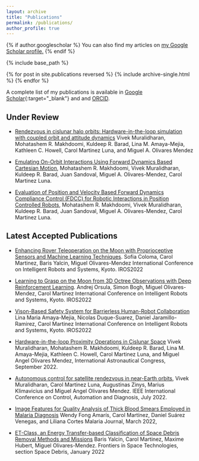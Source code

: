 ```yaml
---
layout: archive
title: "Publications"
permalink: /publications/
author_profile: true
---
```



{% if author.googlescholar %}
  You can also find my articles on <u><a href="{{author.googlescholar}}">my Google Scholar profile</a>.</u> 
{% endif %}

{% include base_path %}

{% for post in site.publications reversed %}
  {% include archive-single.html %}
{% endfor %}


A complete list of my publications is available in [Google Scholar](https://scholar.google.com/citations?user=3XPQq7AAAAAJ&hl=en){:target="_blank"} and and [ORCID](https://orcid.org/0000-0003-3040-6119).


## Under Review
- [Rendezvous in cislunar halo orbits: Hardware-in-the-loop simulation with coupled orbit and attitude dynamics]()
Vivek Muralidharan, Mohatashem R. Makhdoomi, Kuldeep R. Barad, Lina M. Amaya-Mejia, Kathleen C. Howell, Carol Martinez Luna, and Miguel A. Olivares Mendez

- [Emulating On-Orbit Interactions Using Forward Dynamics Based Cartesian Motion](https://arxiv.org/abs/2209.15406), Mohatashem R. Makhdoomi, Vivek Muralidharan, Kuldeep R. Barad, Juan Sandoval, Miguel A. Olivares-Mendez, Carol Martinez Luna.

- [Evaluation of Position and Velocity Based Forward Dynamics Compliance Control (FDCC) for Robotic Interactions in Position Controlled Robots](https://arxiv.org/abs/2210.13421), Mohatashem R. Makhdoomi, Vivek Muralidharan, Kuldeep R. Barad, Juan Sandoval, Miguel A. Olivares-Mendez, Carol Martinez Luna.  

## Latest Accepted Publications

- [Enhancing Rover Teleoperation on the Moon with Proprioceptive Sensors and Machine Learning Techniques](https://ieeexplore-ieee-org.proxy.bnl.lu/document/9857576). Sofia Coloma, Carol Martinez, Baris Yalcin, Miguel Olivares-Mendez
International Conference on Intelligent Robots and Systems, Kyoto. IROS2022

- [Learning to Grasp on the Moon from 3D Octree Observations with Deep Reinforcement Learning](https://arxiv.org/abs/2208.00818). Andrej Orsula, Simon Bogh, Miguel Olivares-Mendez, Carol Martinez
International Conference on Intelligent Robots and Systems, Kyoto. IROS2022

- [Vison-Based Safety System for Barrierless Human-Robot Collaboration](https://arxiv.org/abs/2208.02010) Lina Maria Amaya-Mejia, Nicolas Duque-Suarez, Daniel Jaramillo-Ramirez, Carol Martinez
International Conference on Intelligent Robots and Systems, Kyoto. IROS2022

- [Hardware-in-the-loop Proximity Operations in Cislunar Space](https://orbilu.uni.lu/handle/10993/52141) Vivek Muralidharan, Mohatashem R. Makhdoomi, Kuldeep R. Barad, Lina M. Amaya-Mejia, Kathleen C. Howell, Carol Martinez Luna, and Miguel Angel Olivares Mendez, International Astronautical Congress, September 2022.

- [Autonomous control for satellite rendezvous in near-Earth orbits](https://ieeexplore-ieee-org.proxy.bnl.lu/document/9853882), Vivek Muralidharan, Carol Martinez Luna, Augustinas Zinys, Marius Klimavicius and Miguel Angel Olivares Mendez. IEEE International Conference on Control, Automation and Diagnosis, July 2022. 

- [Image Features for Quality Analysis of Thick Blood Smears Employed in Malaria Diagnosis](https://malariajournal.biomedcentral.com/articles/10.1186/s12936-022-04064-2)
Wendy Fong Amarís, Carol Martínez, Daniel Suárez Venegas, and Liliana Cortes
Malaria Journal, March 2022,  


- [ET-Class, an Energy Transfer-based Classification of Space Debris Removal Methods and Missions](https://www.frontiersin.org/articles/10.3389/frspt.2022.792944/full)
Baris Yalcin, Carol Martinez, Maxime Hubert, Miguel Olivares-Mendez. 
Frontiers in Space Technologies, section Space Debris, January 2022


<!---
- [SORA Methodology for Multi-UAS Airframe Inspections in an Airport](https://doi.org/10.3390/drones5040141), 
Carol Martinez, Pedro Sanchez, Abhishek Bera, Miguel Olivares-Mendez. 
Drones, November 2021


-  [Deep Learning for Safe Human-Robot Collaboration](https://link-springer-com.proxy.bnl.lu/chapter/10.1007/978-3-030-90033-5_26?pds=22620222214216914128346154340684)
Nicolás Duque Suárez, Lina María Amaya Mejía, Carol Martinez, Daniel Jaramillo-Ramirez
Advances in Automation and Robotics Research, Lecture Notes in Networks and Systems, November 2021 

- [Enhancing Lunar Reconnaissance Orbiter Images via Multi-frame Super Resolution for Future Robotic Space Missions](https://ieeexplore-ieee-org.proxy.bnl.lu/document/9488313)
Jose Delgado, Pedro Sanchez, Carol Martinez, Miguel Olivares-Mendez
IEEE Robotics and Automation Letters Submission RA-L, October 2021

- [Machine Learning for Surgical Time Prediction](https://www-sciencedirect-com.proxy.bnl.lu/science/article/pii/S0169260721002947)
Oscar Martinez, Carol Martínez, Carlos Parra, Saul Rugeles, Daniel Suárez
Computer Methods and Programs in Biomedicine, September 2021
--->